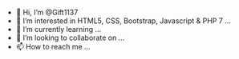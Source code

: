 - 👋 Hi, I’m @Gift1137
- 👀 I’m interested in HTML5, CSS, Bootstrap, Javascript & PHP 7 ...
- 🌱 I’m currently learning ...
- 💞️ I’m looking to collaborate on ...
- 📫 How to reach me ...

<!---
Gift1137/Gift1137 is a ✨ special ✨ repository because its `README.md` (this file) appears on your GitHub profile.
You can click the Preview link to take a look at your changes.
--->
